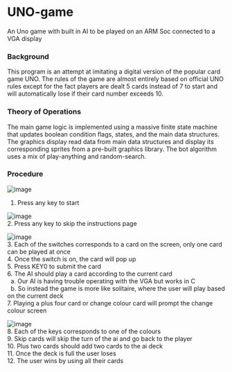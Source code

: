 # UNO-game
An Uno game with built in AI to be played on an ARM Soc connected to a VGA display

### Background 
This program is an attempt at imitating a digital version of the popular card game UNO. The
rules of the game are almost entirely based on official UNO rules except for the fact players are
dealt 5 cards instead of 7 to start and will automatically lose if their card number exceeds 10.

### Theory of Operations 
The main game logic is implemented using a massive finite state machine that updates boolean
condition flags, states, and the main data structures. The graphics display read data from main
data structures and display its corresponding sprites from a pre-built graphics library. The bot
algorithm uses a mix of play-anything and random-search.

### Procedure
![image](https://user-images.githubusercontent.com/47972556/236096759-a5071aed-b02c-44ce-bb8b-cb60f5abedab.png)
1. Press any key to start

![image](https://user-images.githubusercontent.com/47972556/236098337-579e6358-e8c0-4eea-8b95-170358d8ce9c.png) <br>
2. Press any key to skip the instructions page

![image](https://user-images.githubusercontent.com/47972556/236296636-db5f71ad-fd88-4590-b4b4-3b1566f2529f.png) <br>
3. Each of the switches corresponds to a card on the screen, only one card can be played
at once<br>
4. Once the switch is on, the card will pop up<br>
5. Press KEY0 to submit the card <br>
6. The AI should play a card according to the current card<br>
 &nbsp; a. Our AI is having trouble operating with the VGA but works in C <br>
 &nbsp; b. So instead the game is more like solitaire, where the user will play based on the
 current deck<br>
7. Playing a plus four card or change colour card will prompt the change colour screen<br>

![image](https://user-images.githubusercontent.com/47972556/236296737-55b4c89d-40c6-4542-9ec3-e6fa8eff68fa.png)<br>
8. Each of the keys corresponds to one of the colours<br>
9. Skip cards will skip the turn of the ai and go back to the player<br>
10. Plus two cards should add two cards to the ai deck<br>
11. Once the deck is full the user loses<br>
12. The user wins by using all their cards
